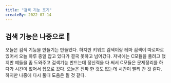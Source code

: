 ```yaml
---
title: "검색 기능 포기"
createBy: 2022-07-14
---
```


## 검색 기능은 나중으로 🎪
오늘은 검색 기능을 만들기는 만들었다. 하지만 키워드 검색이랑 테마 검색이 따로따로 있어서 오늘 하루 종일 잡고 있다가 결국 못하고 넘어갔다. 저녁에는 C모듈을 풀려고 했지만 얘들을 좀 도와주고 검색기능 만드는데 정신력을 다 써서 C모듈은 문제정리를 하다가 시간이 없어서 집으로 갔다. 오늘은 진짜 한 것도 없는데 시간이 빨리 간 것 같다.
<br>
하지만 나중에 다시 풀때 도움은 될 것 같다.